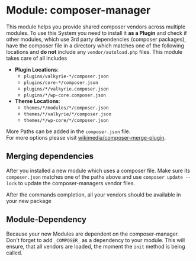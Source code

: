 # Module: composer-manager
This module helps you provide shared composer vendors across multiple modules.
To use this System you need to install it **as a Plugin** and check if other modules, which use 3rd party
dependencies (composer packages), have the composer file in a directory which matches one of the following
locations and **do not** include any `vendor/autoload.php` files. This module takes care of all
includes

- **Plugin Locations**:
    - `plugins/valkyrie-*/composer.json`
    - `plugins/core-*/composer.json`
    - `plugins/*/valkyrie.composer.json`
    - `plugins/*/wp-core.composer.json`
- **Theme Locations**:
    - `themes/*/modules/*/composer.json`
    - `themes/*/valkyrie/*/composer.json`
    - `themes/*/wp-core/*/composer.json`
    
More Paths can be added in the `composer.json` file. \
For more options please visit [wikimedia/composer-merge-plugin](https://github.com/wikimedia/composer-merge-plugin).

## Merging dependencies
After you installed a new module which uses a composer file. Make sure its `composer.json` matches one
of the paths above and use `composer update --lock` to update the composer-managers vendor files.

After the commands completion, all your vendors should be available in your new package

## Module-Dependency
Because your new Modules are dependent on the composer-manager. Don't forget to add `_COMPOSER_` as a dependency
to your module. This will ensure, that all vendors are loaded, the moment the `init` method is being called.